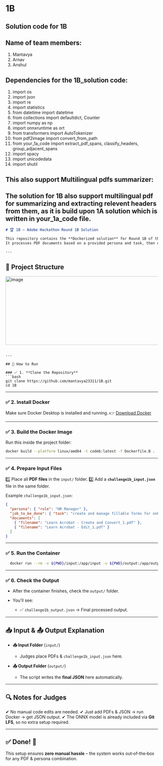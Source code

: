 # 1B
## Solution code for 1B

## Name of team members:
1) Mantavya
2) Arnav
3) Anshul

## Dependencies for the 1B_solution code:
1) import os
2) import json
3) import re
4) import statistics
5) from datetime import datetime
6) from collections import defaultdict, Counter
7) import numpy as np
8) import onnxruntime as ort
9) from transformers import AutoTokenizer
10) from pdf2image import convert_from_path
11) from your_1a_code import extract_pdf_spans, classify_headers, group_adjacent_spans
12) import spacy
13) import unicodedata
14) import shutil

## This also support Multilingual pdfs summarizer:
The solution for 1B also support multilingual pdf for summarizing and extracting relevent headers from them, as it is build upon 1A solution which is written in your_1a_code file.
---
```markdown
# 🏆 1B – Adobe Hackathon Round 1B Solution

This repository contains the **Dockerized solution** for Round 1B of the Adobe Hackathon.  
It processes PDF documents based on a provided persona and task, then outputs structured JSON.

---
```

## 📂 Project Structure
<img width="1280" height="226" alt="image" src="https://github.com/user-attachments/assets/abc7f4ab-a4da-4230-9859-bd4e5604e501" />

````

---

## 🚀 How to Run

### ✅ 1. **Clone the Repository**
```bash
git clone https://github.com/mantavya23311/1B.git
cd 1B
````

---

### ✅ 2. **Install Docker**

Make sure Docker Desktop is installed and running.
👉 [Download Docker](https://www.docker.com/products/docker-desktop/)

---

### ✅ 3. **Build the Docker Image**

Run this inside the project folder:

```bash
docker build --platform linux/amd64 -t codeb:latest -f Dockerfile.B .

```

---

### ✅ 4. **Prepare Input Files**

1️⃣ Place all **PDF files** in the `input/` folder.
2️⃣ Add a **`challenge1b_input.json`** file in the same folder.

Example `challenge1b_input.json`:

```json
{
  "persona": { "role": "HR Manager" },
  "job_to_be_done": { "task": "create and manage fillable forms for onboarding and compliance" },
  "documents": [
    { "filename": "Learn Acrobat - Create and Convert_1.pdf" },
    { "filename": "Learn Acrobat - Edit_1.pdf" }
  ]
}
```

---

### ✅ 5. **Run the Container**

```bash
  docker run --rm -v ${PWD}/input:/app/input -v ${PWD}/output:/app/output codeb:latest


```
---

### ✅ 6. **Check the Output**

* After the container finishes, check the `output/` folder.
* You’ll see:

  * ✅ `challenge1b_output.json` → Final processed output.

---

## 📥 Input & 📤 Output Explanation

* **📥 Input Folder** (`input/`)

  * Judges place PDFs & `challenge1b_input.json` here.

* **📤 Output Folder** (`output/`)

  * The script writes the **final JSON** here automatically.

---

## 🔍 Notes for Judges

✔ No manual code edits are needed.
✔ Just add PDFs & JSON → run Docker → get JSON output.
✔ The ONNX model is already included via **Git LFS**, so no extra setup required.

---


## ✅ Done! 🎉

This setup ensures **zero manual hassle** – the system works out‑of‑the‑box for any PDF & persona combination.


